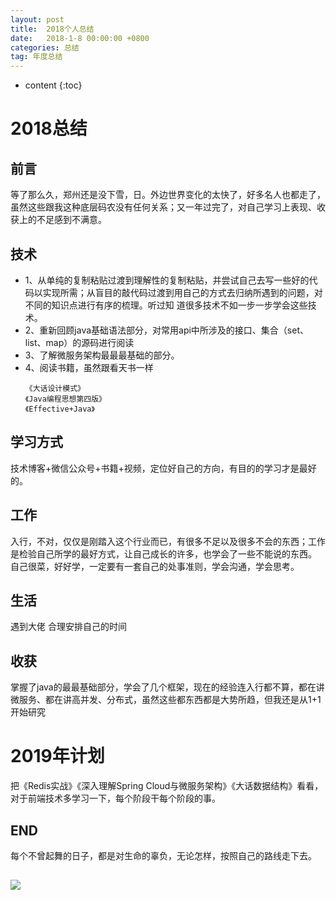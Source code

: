 ```yaml
---
layout: post
title:  2018个人总结
date:   2018-1-8 00:00:00 +0800
categories: 总结
tag: 年度总结
---
```


* content
{:toc}

#  2018总结
## 前言
   等了那么久，郑州还是没下雪，日。外边世界变化的太快了，好多名人也都走了，虽然这些跟我这种底层码农没有任何关系；又一年过完了，对自己学习上表现、收获上的不足感到不满意。
## 技术
   * 1、从单纯的复制粘贴过渡到理解性的复制粘贴，并尝试自己去写一些好的代码以实现所需；从盲目的敲代码过渡到用自己的方式去归纳所遇到的问题，对不同的知识点进行有序的梳理。听过知    道很多技术不如一步一步学会这些技术。
   * 2、重新回顾java基础语法部分，对常用api中所涉及的接口、集合（set、list、map）的源码进行阅读
   * 3、了解微服务架构最最最基础的部分。
   * 4、阅读书籍，虽然跟看天书一样
       ```
       《大话设计模式》
       《Java编程思想第四版》
       《Effective+Java》
       ```
## 学习方式
   技术博客+微信公众号+书籍+视频，定位好自己的方向，有目的的学习才是最好的。
## 工作
   入行，不对，仅仅是刚踏入这个行业而已，有很多不足以及很多不会的东西；工作是检验自己所学的最好方式，让自己成长的许多，也学会了一些不能说的东西。
   自己很菜，好好学，一定要有一套自己的处事准则，学会沟通，学会思考。
## 生活
   遇到大佬
   合理安排自己的时间
## 收获
   掌握了java的最最基础部分，学会了几个框架，现在的经验连入行都不算，都在讲微服务、都在讲高并发、分布式，虽然这些都东西都是大势所趋，但我还是从1+1开始研究
# 2019年计划
  把《Redis实战》《深入理解Spring Cloud与微服务架构》《大话数据结构》看看，对于前端技术多学习一下，每个阶段干每个阶段的事。
## END
  每个不曾起舞的日子，都是对生命的辜负，无论怎样，按照自己的路线走下去。

## ![](https://i.imgur.com/31YBrHD.jpg)


       
